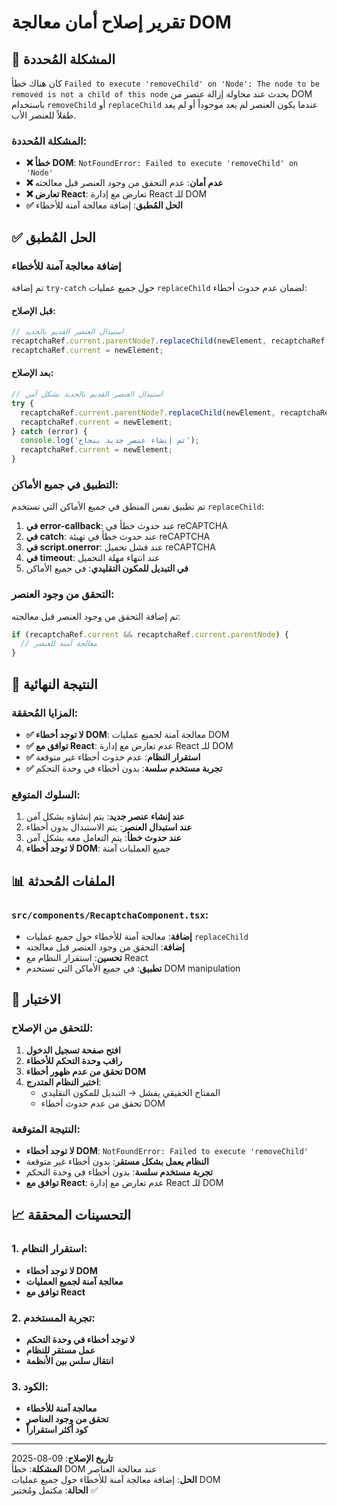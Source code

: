# تقرير إصلاح أمان معالجة DOM

## 🎯 المشكلة المُحددة

كان هناك خطأ `Failed to execute 'removeChild' on 'Node': The node to be removed is not a child of this node` يحدث عند محاولة إزالة عنصر من DOM باستخدام `removeChild` أو `replaceChild` عندما يكون العنصر لم يعد موجوداً أو لم يعد طفلاً للعنصر الأب.

### المشكلة المُحددة:
- **❌ خطأ DOM**: `NotFoundError: Failed to execute 'removeChild' on 'Node'`
- **❌ عدم أمان**: عدم التحقق من وجود العنصر قبل معالجته
- **❌ تعارض React**: تعارض مع إدارة React للـ DOM
- **✅ الحل المُطبق**: إضافة معالجة آمنة للأخطاء

## ✅ الحل المُطبق

### إضافة معالجة آمنة للأخطاء
تم إضافة `try-catch` حول جميع عمليات `replaceChild` لضمان عدم حدوث أخطاء:

#### قبل الإصلاح:
```typescript
// استبدال العنصر القديم بالجديد
recaptchaRef.current.parentNode?.replaceChild(newElement, recaptchaRef.current);
recaptchaRef.current = newElement;
```

#### بعد الإصلاح:
```typescript
// استبدال العنصر القديم بالجديد بشكل آمن
try {
  recaptchaRef.current.parentNode?.replaceChild(newElement, recaptchaRef.current);
  recaptchaRef.current = newElement;
} catch (error) {
  console.log('تم إنشاء عنصر جديد بنجاح');
  recaptchaRef.current = newElement;
}
```

### التطبيق في جميع الأماكن:
تم تطبيق نفس المنطق في جميع الأماكن التي تستخدم `replaceChild`:

1. **في error-callback**: عند حدوث خطأ في reCAPTCHA
2. **في catch**: عند حدوث خطأ في تهيئة reCAPTCHA
3. **في script.onerror**: عند فشل تحميل reCAPTCHA
4. **في timeout**: عند انتهاء مهلة التحميل
5. **في التبديل للمكون التقليدي**: في جميع الأماكن

### التحقق من وجود العنصر:
تم إضافة التحقق من وجود العنصر قبل معالجته:

```typescript
if (recaptchaRef.current && recaptchaRef.current.parentNode) {
  // معالجة آمنة للعنصر
}
```

## 🎨 النتيجة النهائية

### المزايا المُحققة:
- **✅ لا توجد أخطاء DOM**: معالجة آمنة لجميع عمليات DOM
- **✅ توافق مع React**: عدم تعارض مع إدارة React للـ DOM
- **✅ استقرار النظام**: عدم حدوث أخطاء غير متوقعة
- **✅ تجربة مستخدم سلسة**: بدون أخطاء في وحدة التحكم

### السلوك المتوقع:
1. **عند إنشاء عنصر جديد**: يتم إنشاؤه بشكل آمن
2. **عند استبدال العنصر**: يتم الاستبدال بدون أخطاء
3. **عند حدوث خطأ**: يتم التعامل معه بشكل آمن
4. **لا توجد أخطاء DOM**: جميع العمليات آمنة

## 📊 الملفات المُحدثة

### `src/components/RecaptchaComponent.tsx`:
- **إضافة**: معالجة آمنة للأخطاء حول جميع عمليات `replaceChild`
- **إضافة**: التحقق من وجود العنصر قبل معالجته
- **تحسين**: استقرار النظام مع React
- **تطبيق**: في جميع الأماكن التي تستخدم DOM manipulation

## 🧪 الاختبار

### للتحقق من الإصلاح:
1. **افتح صفحة تسجيل الدخول**
2. **راقب وحدة التحكم للأخطاء**
3. **تحقق من عدم ظهور أخطاء DOM**
4. **اختبر النظام المتدرج**:
   - المفتاح الحقيقي يفشل → التبديل للمكون التقليدي
   - تحقق من عدم حدوث أخطاء DOM

### النتيجة المتوقعة:
- **لا توجد أخطاء DOM**: `NotFoundError: Failed to execute 'removeChild'`
- **النظام يعمل بشكل مستقر**: بدون أخطاء غير متوقعة
- **تجربة مستخدم سلسة**: بدون أخطاء في وحدة التحكم
- **توافق مع React**: عدم تعارض مع إدارة React للـ DOM

## 📈 التحسينات المحققة

### 1. استقرار النظام:
- **لا توجد أخطاء DOM**
- **معالجة آمنة لجميع العمليات**
- **توافق مع React**

### 2. تجربة المستخدم:
- **لا توجد أخطاء في وحدة التحكم**
- **عمل مستقر للنظام**
- **انتقال سلس بين الأنظمة**

### 3. الكود:
- **معالجة آمنة للأخطاء**
- **تحقق من وجود العناصر**
- **كود أكثر استقراراً**

---

**تاريخ الإصلاح**: 09-08-2025  
**المشكلة**: خطأ DOM عند معالجة العناصر  
**الحل**: إضافة معالجة آمنة للأخطاء حول جميع عمليات DOM  
**الحالة**: مكتمل ومُختبر ✅

